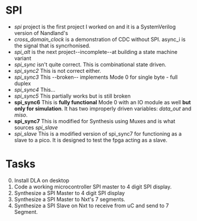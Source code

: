 # SPI
- *spi* project is the first project I worked on and it is a SystemVerilog version of Nandland's
- *cross_domain_clock* is a demonstration of CDC without SPI. async_i is the signal that is syncrhonised.
- *spi_alt* is the next project--incomplete--at building a state machine variant
- *spi_sync* isn't quite correct. This is combinational state driven.
- *spi_sync2* This is not correct either.
- *spi_sync3* This --broken-- implements Mode 0 for single byte - full duplex
- *spi_sync4* This...
- *spi_sync5* This partially works but is still broken
- **spi_sync6** This is **fully functional** Mode 0 with an IO module as well **but only for simulation**. It has two improperly driven variables: *data_out* and *miso*.
- **spi_sync7** This is modified for Synthesis using Muxes and is what sources *spi_slave*
- *spi_slave* This is a modified version of spi_sync7 for functioning as a slave to a pico. It is designed to test the fpga acting as a slave.

# Tasks
0) Install DLA on desktop
1) Code a working microcontroller SPI master to 4 digit SPI display.
2) Synthesize a SPI Master to 4 digit SPI display
3) Synthesize a SPI Master to Nxt's 7 segments.
4) Synthesize a SPI Slave on Nxt to receive from uC and send to 7 Segment.